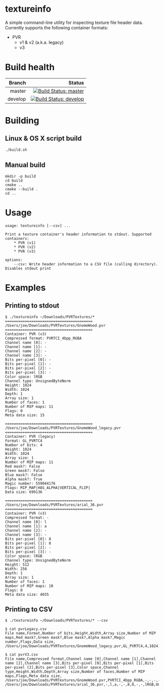 # textureinfo

A simple command-line utility for inspecting texture file header data. Currently supports the following container formats:

* PVR
	* v1 & v2 (a.k.a. legacy)
	* v3

# Build health

| Branch  | Status |
| ------: | ------:|
| master  | [![Build Status: master]](https://travis-ci.org/joedavisdev/textureinfo)  |
| develop | [![Build Status: develop]](https://travis-ci.org/joedavisdev/textureinfo) |

[Build Status: master]:https://travis-ci.org/joedavisdev/textureinfo.svg?branch=master
[Build Status: develop]:https://travis-ci.org/joedavisdev/textureinfo.svg?branch=develop

# Building

## Linux & OS X script build
````bash
./build.sh
````

## Manual build

````
mkdir -p build
cd build
cmake ..
cmake --build .
cd ..

````

# Usage

````
usage: textureinfo [--csv] ...

Print a texture container's header information to stdout. Supported containers:
	* PVR (v1)
	* PVR (v2)
	* PVR (v3)

options:
	--csv: Write header information to a CSV file (calling directory). Disables stdout print
````

# Examples

## Printing to stdout

````
$ ./textureinfo ~/Downloads/PVRTextures/*
========================================
/Users/joe/Downloads/PVRTextures/GnomeWood.pvr
========================================
Container: PVR (v3)
Compressed format: PVRTCI_4bpp_RGBA
Channel name [0]: -
Channel name [1]: -
Channel name [2]: -
Channel name [3]: -
Bits per-pixel [0]: -
Bits per-pixel [1]: -
Bits per-pixel [2]: -
Bits per-pixel [3]: -
Color space: lRGB
Channel type: UnsignedByteNorm
Height: 1024
Width: 1024
Depth: 1
Array size: 1
Number of faces: 1
Number of MIP maps: 11
Flags: 0
Meta data size: 15

========================================
/Users/joe/Downloads/PVRTextures/GnomeWood_legacy.pvr
========================================
Container: PVR (legacy)
Format: GL_PVRTC4
Number of bits: 4
Height: 1024
Width: 1024
Array size: 1
Number of MIP maps: 11
Red mask?: False
Green mask?: False
Blue mask?: False
Alpha mask?: True
Magic number: 559044176
Flags: MIP_MAP|HAS_ALPHA|VERTICAL_FLIP|
Data size: 699136

========================================
/Users/joe/Downloads/PVRTextures/arial_36.pvr
========================================
Container: PVR (v3)
Compressed format: -
Channel name [0]: l
Channel name [1]: a
Channel name [2]: -
Channel name [3]: -
Bits per-pixel [0]: 8
Bits per-pixel [1]: 8
Bits per-pixel [2]: -
Bits per-pixel [3]: -
Color space: lRGB
Channel type: UnsignedByteNorm
Height: 512
Width: 256
Depth: 1
Array size: 1
Number of faces: 1
Number of MIP maps: 10
Flags: 0
Meta data size: 4035
````

## Printing to CSV

````
$ ./textureinfo ~/Downloads/PVRTextures/* --csv
````

````
$ cat pvrLegacy.csv
File name,Format,Number of bits,Height,Width,Array size,Number of MIP maps,Red mask?,Green mask?,Blue mask?,Alpha mask?,Magic number,Flags,Data size,
/Users/joe/Downloads/PVRTextures/GnomeWood_legacy.pvr,GL_PVRTC4,4,1024,1024,1,11,False,False,False,True,559044176,MIP_MAP|HAS_ALPHA|VERTICAL_FLIP|,699136,
````

````
$ cat pvrV3.csv
File name,Compressed format,Channel name [0],Channel name [1],Channel name [2],Channel name [3],Bits per-pixel [0],Bits per-pixel [1],Bits per-pixel [2],Bits per-pixel [3],Color space,Channel type,Height,Width,Depth,Array size,Number of faces,Number of MIP maps,Flags,Meta data size,
/Users/joe/Downloads/PVRTextures/GnomeWood.pvr,PVRTCI_4bpp_RGBA,-,-,-,-,-,-,-,-,lRGB,UnsignedByteNorm,1024,1024,1,1,1,11,0,15,
/Users/joe/Downloads/PVRTextures/arial_36.pvr,-,l,a,-,-,8,8,-,-,lRGB,UnsignedByteNorm,512,256,1,1,1,10,0,4035,
````
